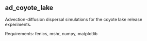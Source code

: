 ## ad_coyote_lake 

Advection-diffusion dispersal simulations for the coyote lake release experiments. 


Requirements: fenics, mshr, numpy, matplotlib





